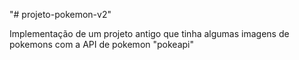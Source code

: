 "# projeto-pokemon-v2"

Implementação de um projeto antigo que tinha algumas imagens de pokemons com a API de pokemon "pokeapi"
